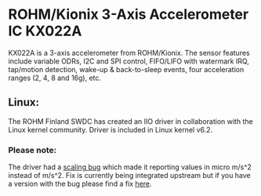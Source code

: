 # ROHM/Kionix 3-Axis Accelerometer IC KX022A

KX022A is a 3-axis accelerometer from ROHM/Kionix. The sensor features include variable ODRs, I2C and SPI control, FIFO/LIFO with watermark IRQ, tap/motion detection, wake-up & back-to-sleep events, four acceleration ranges (2, 4, 8 and 16g), etc.

## Linux:

The ROHM Finland SWDC has created an IIO driver in collaboration with the Linux kernel community. Driver is included in Linux kernel v6.2.

### Please note:

The driver had a [scaling bug](https://github.com/RohmSemiconductor/Linux-Kernel-Sensor-Drivers/issues/5) which made it reporting values in micro m/s^2 instead of m/s^2. Fix is currently being integrated upstream but if you have a version with the bug please find a fix [here](https://lore.kernel.org/all/ZTEt7NqfDHPOkm8j@dc78bmyyyyyyyyyyyyydt-3.rev.dnainternet.fi/).

